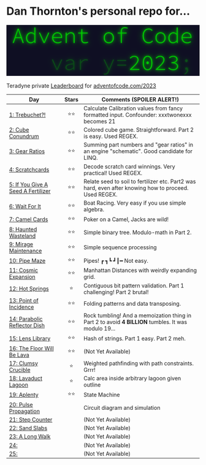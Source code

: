 # Dan Thornton's personal repo for...

![](pix/aoc.png)

Teradyne private [Leaderboard](https://adventofcode.com/2023/leaderboard/private/view/380786) for [adventofcode.com/2023](https://adventofcode.com/2023)

| Day | Stars | Comments (**SPOILER ALERT!**) |
|---|:-:|-|
| [1: Trebuchet?!](https://adventofcode.com/2023/day/1) |⭐⭐| Calculate Calibration values from fancy formatted input. Confounder:  xxxtwonexxx becomes 21 |
| [2: Cube Conundrum](https://adventofcode.com/2023/day/2) |⭐⭐| Colored cube game. Straightforward. Part 2 is easy. Used REGEX.|
| [3: Gear Ratios](https://adventofcode.com/2023/day/3) |⭐⭐| Summing part numbers and "gear ratios" in an engine "schematic".  Good candidate for LINQ. |
| [4: Scratchcards](https://adventofcode.com/2023/day/4) |⭐⭐| Decode scratch card winnings.  Very practical! Used REGEX. |
| [5: If You Give A Seed A Fertilizer](https://adventofcode.com/2023/day/5) |⭐⭐| Relate seed to soil to fertilizer etc. Part2 was hard, even after knowing how to proceed. Used REGEX. |
| [6: Wait For It](https://adventofcode.com/2023/day/6) |⭐⭐| Boat Racing.  Very easy if you use simple algebra. |
| [7: Camel Cards](https://adventofcode.com/2023/day/7) |⭐⭐| Poker on a Camel, Jacks are wild! |
| [8: Haunted Wasteland](https://adventofcode.com/2023/day/8) |⭐⭐| Simple binary tree. Modulo-math in Part 2. |
| [9: Mirage Maintenance](https://adventofcode.com/2023/day/9) |⭐⭐| Simple sequence processing |
| [10: Pipe Maze](https://adventofcode.com/2023/day/10) |⭐⭐| Pipes! ┏ ┓┗ ┛┃━ Not easy.| 
| [11: Cosmic Expansion](https://adventofcode.com/2023/day/11) |⭐⭐| Manhattan Distances with weirdly expanding grid. |
| [12: Hot Springs](https://adventofcode.com/2023/day/12) |⭐| Contiguous bit pattern validation. Part 1 challenging! Part 2 brutal! |
| [13: Point of Incidence](https://adventofcode.com/2023/day/13) |⭐⭐| Folding patterns and data transposing. |
| [14: Parabolic Reflector Dish](https://adventofcode.com/2023/day/14) |⭐⭐| Rock tumbling!  And a memoization thing in Part 2 to avoid **4 BILLION** tumbles.  It was modulo 19... |
| [15: Lens Library](https://adventofcode.com/2023/day/15) |⭐⭐| Hash of strings. Part 1 easy. Part 2 meh. |
| [16: The Floor Will Be Lava](https://adventofcode.com/2023/day/16) |⭐⭐| (Not Yet Available) |
| [17: Clumsy Crucible](https://adventofcode.com/2023/day/17) |⭐| Weighted pathfinding with path constraints.  Grrr! |
| [18: Lavaduct Lagoon](https://adventofcode.com/2023/day/18) |⭐| Calc area inside arbitrary lagoon given outline |
| [19: Aplenty](https://adventofcode.com/2023/day/19) |⭐⭐| State Machine |
| [20: Pulse Propagation](https://adventofcode.com/2023/day/20) || Circuit diagram and simulation |
| [21: Step Counter](https://adventofcode.com/2023/day/21) || (Not Yet Available) |
| [22: Sand Slabs](https://adventofcode.com/2023/day/22) || (Not Yet Available) |
| [23: A Long Walk](https://adventofcode.com/2023/day/23) || (Not Yet Available) |
| [24: ](https://adventofcode.com/2023/day/24) || (Not Yet Available) |
| [25: ](https://adventofcode.com/2023/day/25) || (Not Yet Available) |
